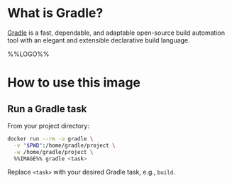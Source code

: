 # What is Gradle?

[Gradle](https://gradle.org/) is a fast, dependable, and adaptable open-source build automation tool with an elegant and extensible declarative build language.

%%LOGO%%

# How to use this image

## Run a Gradle task

From your project directory:

```bash
docker run --rm -u gradle \
  -v "$PWD":/home/gradle/project \
  -w /home/gradle/project \
  %%IMAGE%% gradle <task>
```

Replace `<task>` with your desired Gradle task, e.g., `build`.
